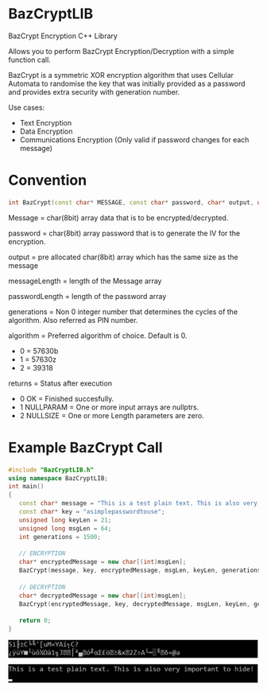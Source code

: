 # BazCryptLIB
BazCrypt Encryption C++ Library

Allows you to perform BazCrypt Encryption/Decryption with a simple function call.

BazCrypt is a symmetric XOR encryption algorithm that uses Cellular Automata to randomise the key that was initially provided as a password and provides extra security with generation number.

Use cases:
 - Text Encryption
 - Data Encryption
 - Communications Encryption (Only valid if password changes for each message)

# Convention
```c++
int BazCrypt(const char* MESSAGE, const char* password, char* output, unsigned long messageLength, unsigned long passwordLength, int generations, int algorithm);
```

 Message = char(8bit) array data that is to be encrypted/decrypted.
 
 password = char(8bit) array password that is to generate the IV for the encryption.
 
 output = pre allocated char(8bit) array which has the same size as the message 
 
 messageLength  = length of the Message array
 
 passwordLength = length of the password array
 
 generations = Non 0 integer number that determines the cycles of the algorithm. Also referred as PIN number.
 
 algorithm = Preferred algorithm of choice. Default is 0.
 - 0 = 57630b
 - 1 = 57630z
 - 2 = 39318

 returns = Status after execution
 - 0 OK        = Finished succesfully.
 - 1 NULLPARAM = One or more input arrays are nullptrs.
 - 2 NULLSIZE  = One or more Length parameters are zero.

 # Example BazCrypt Call
 ```c++
 #include "BazCryptLIB.h"
using namespace BazCryptLIB;
int main()
{
	const char* message = "This is a test plain text. This is also very important to hide!";
	const char* key = "asimplepasswordtouse";
	unsigned long keyLen = 21;
	unsigned long msgLen = 64;
	int generations = 1500;

	// ENCRYPTION
	char* encryptedMessage = new char[(int)msgLen];
	BazCrypt(message, key, encryptedMessage, msgLen, keyLen, generations, 2);

	// DECRYPTION
	char* decryptedMessage = new char[(int)msgLen];
	BazCrypt(encryptedMessage, key, decryptedMessage, msgLen, keyLen, generations, 2);

	return 0;
}
```
![ProgramOutput](https://github.com/karusb/BazCryptLIB/raw/master/bazlib.jpg)
